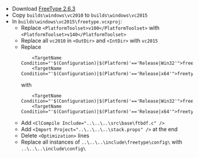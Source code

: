 * Download [FreeType 2.6.3](http://download.savannah.gnu.org/releases/freetype/freetype-2.6.3.tar.bz2)
* Copy `builds\windows\vc2010` to `builds\windows\vc2015`
* In `builds\windows\vc2015\freetype.vcxproj`:
	* Replace `<PlatformToolset>v100</PlatformToolset>` with `<PlatformToolset>v140</PlatformToolset>`
	* Replace all `vc2010` in `<OutDir>` and `<IntDir>` with `vc2015`
	* Replace
		```
		    <TargetName Condition="'$(Configuration)|$(Platform)'=='Release|Win32'">freetype263</TargetName>
		    <TargetName Condition="'$(Configuration)|$(Platform)'=='Release|x64'">freetype263</TargetName>
		```
		with
		```
		    <TargetName Condition="'$(Configuration)|$(Platform)'=='Release|Win32'">freetype</TargetName>
		    <TargetName Condition="'$(Configuration)|$(Platform)'=='Release|x64'">freetype</TargetName>
		```
	* Add `<ClCompile Include="..\..\..\src\base\ftbdf.c" />`
	* Add `<Import Project="..\..\..\..\stack.props" />` at the end
	* Delete `<Optimization>` lines
	* Replace all instances of `..\..\..\include\freetype\config\` with `..\..\..\include\config\`
